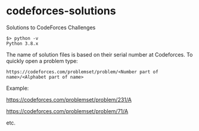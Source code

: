 # codeforces-solutions
Solutions to CodeForces Challenges

    $> python -v
    Python 3.8.x

The name of solution files is based on their serial number at Codeforces. To quickly open a problem type: 

    https://codeforces.com/problemset/problem/<Number part of name>/<Alphabet part of name>
    
Example:
    
https://codeforces.com/problemset/problem/231/A

https://codeforces.com/problemset/problem/71/A

etc.
